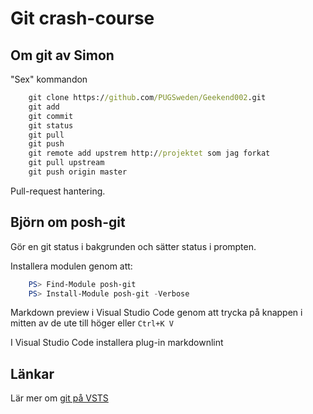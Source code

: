 # Git crash-course

## Om git av Simon

"Sex" kommandon

```cmd
    git clone https://github.com/PUGSweden/Geekend002.git
    git add
    git commit
    git status
    git pull
    git push
    git remote add upstrem http://projektet som jag forkat
    git pull upstream
    git push origin master
```

Pull-request hantering.

## Björn om posh-git

Gör en git status i bakgrunden och sätter status i prompten.

Installera modulen genom att:

```powershell
    PS> Find-Module posh-git
    PS> Install-Module posh-git -Verbose
```

Markdown preview i Visual Studio Code genom att trycka på knappen i mitten av de
ute till höger eller `Ctrl+K V`

I Visual Studio Code installera plug-in markdownlint

## Länkar

Lär mer om [git på VSTS](https://www.visualstudio.com/learn-git/)